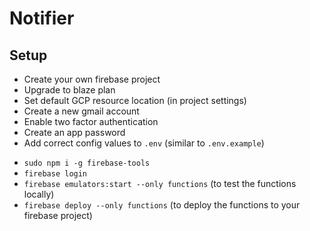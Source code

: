 # Notifier

## Setup
* Create your own firebase project
* Upgrade to blaze plan
* Set default GCP resource location (in project settings)
* Create a new gmail account
* Enable two factor authentication
* Create an app password
* Add correct config values to `.env` (similar to `.env.example`)
- `sudo npm i -g firebase-tools`
- `firebase login`
- `firebase emulators:start --only functions` (to test the functions locally)
- `firebase deploy --only functions` (to deploy the functions to your firebase project)
